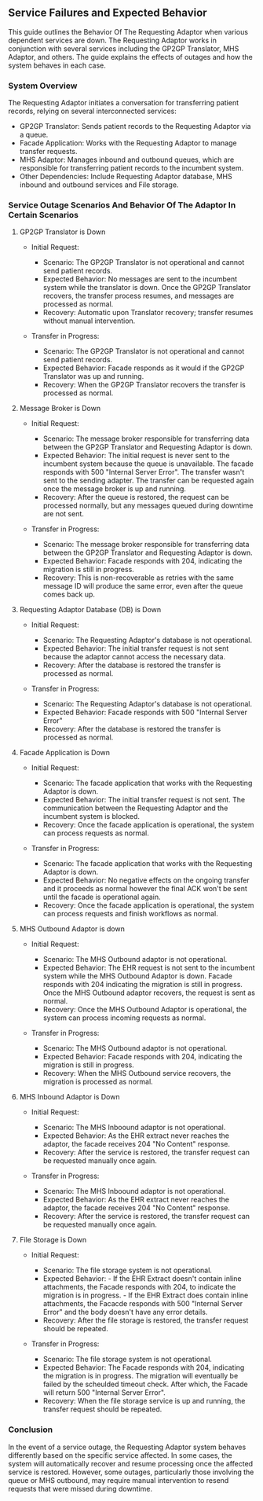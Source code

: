 ## Service Failures and Expected Behavior

This guide outlines the Behavior Of The Requesting Adaptor when various dependent services are down. 
The Requesting Adaptor works in conjunction with several services including the GP2GP Translator, MHS Adaptor, and others. 
The guide explains the effects of outages and how the system behaves in each case.

### System Overview
The Requesting Adaptor initiates a conversation for transferring patient records, relying on several interconnected services:
- GP2GP Translator: Sends patient records to the Requesting Adaptor via a queue.
- Facade Application: Works with the Requesting Adaptor to manage transfer requests.
- MHS Adaptor: Manages inbound and outbound queues, which are responsible for transferring patient records to the incumbent system.
- Other Dependencies: Include Requesting Adaptor database, MHS inbound and outbound services and File storage.

### Service Outage Scenarios And Behavior Of The Adaptor In Certain Scenarios
1. GP2GP Translator is Down
    - Initial Request:
      - Scenario: The GP2GP Translator is not operational and cannot send patient records.
      - Expected Behavior: No messages are sent to the incumbent system while the translator is down. Once the GP2GP Translator recovers, 
           the transfer process resumes, and messages are processed as normal.
      - Recovery: Automatic upon Translator recovery; transfer resumes without manual intervention.
   
    - Transfer in Progress:
      - Scenario: The GP2GP Translator is not operational and cannot send patient records.
      - Expected Behavior: Facade responds as it would if the GP2GP Translator was up and running.
      - Recovery: When the GP2GP Translator recovers the transfer is processed as normal.
      
2. Message Broker is Down
   - Initial Request:
      - Scenario: The message broker responsible for transferring data between the GP2GP Translator and Requesting Adaptor is down.
      - Expected Behavior: The initial request is never sent to the incumbent system because the queue is unavailable.
                           The facade responds with 500 "Internal Server Error". The transfer wasn't sent to the sending adapter.
                           The transfer can be requested again once the message broker is up and running.
      - Recovery: After the queue is restored, the request can be processed normally, but any messages queued during downtime are not sent.
   
   - Transfer in Progress:
      - Scenario: The message broker responsible for transferring data between the GP2GP Translator and Requesting Adaptor is down.
      - Expected Behavior: Facade responds with 204, indicating the migration is still in progress.
      - Recovery: This is non-recoverable as retries with the same message ID will produce the same error, even after the queue comes back up.
     
4. Requesting Adaptor Database (DB) is Down
   - Initial Request:
      - Scenario: The Requesting Adaptor's database is not operational.
      - Expected Behavior: The initial transfer request is not sent because the adaptor cannot access the necessary data.
      - Recovery: After the database is restored the transfer is processed as normal.
     
   - Transfer in Progress:
      - Scenario: The Requesting Adaptor's database is not operational.
      - Expected Behavior: Facade responds with 500 "Internal Server Error"
      - Recovery: After the database is restored the transfer is processed as normal.
     
4. Facade Application is Down
   - Initial Request:
      - Scenario: The facade application that works with the Requesting Adaptor is down.
      - Expected Behavior: The initial transfer request is not sent. The communication between the Requesting Adaptor and the incumbent system is blocked.
      - Recovery: Once the facade application is operational, the system can process requests as normal.
     
   - Transfer in Progress:
      - Scenario: The facade application that works with the Requesting Adaptor is down.
      - Expected Behavior: No negative effects on the ongoing transfer and it proceeds as normal however the final ACK won't be sent until
                            the facade is operational again.
      - Recovery: Once the facade application is operational, the system can process requests and finish workflows as normal.

5. MHS Outbound Adaptor is down
   - Initial Request:
      - Scenario: The MHS Outbound adaptor is not operational.
      - Expected Behavior: The EHR request is not sent to the incumbent system while the MHS Outbound Adaptor is down. 
        Facade responds with 204 indicating the migration is still in progress. Once the MHS Outbound adaptor recovers, the request is sent as normal.
      - Recovery: Once the MHS Outbound Adaptor is operational, the system can process incoming requests as normal.
   
   - Transfer in Progress:
      - Scenario: The MHS Outbound adaptor is not operational.
      - Expected Behavior: Facade responds with 204, indicating the migration is still in progress.
      - Recovery: When the MHS Outbound service recovers, the migration is processed as normal.
     
6. MHS Inbound Adaptor is Down
   - Initial Request:
      - Scenario: The MHS Inboound adaptor is not operational.
      - Expected Behavior: As the EHR extract never reaches the adaptor, the facade receives 204 "No Content" response.
      - Recovery: After the service is restored, the transfer request can be requested manually once again.
     
   - Transfer in Progress:
      - Scenario: The MHS Inboound adaptor is not operational.
      - Expected Behavior: As the EHR extract never reaches the adaptor, the facade receives 204 "No Content" response.
      - Recovery: After the service is restored, the transfer request can be requested manually once again.

7. File Storage is Down
   - Initial Request:
      - Scenario: The file storage system is not operational.
      - Expected Behavior: 
                       - If the EHR Extract doesn't contain inline attachments, the Facade responds with 204, to indicate the migration is in progress.
                       - If the EHR Extract does contain inline attachments, the Facacde responds with 500 "Internal Server Error" 
                         and the body doesn't have any error details.
      - Recovery: After the file storage is restored, the transfer request should be repeated.

   - Transfer in Progress:
      - Scenario: The file storage system is not operational.
      - Expected Behavior: The Facade responds with 204, indicating the migration is in progress.
                           The migration will eventually be failed by the scheulded timeout check. 
                           After which, the Facade will return 500 "Internal Server Error".
      - Recovery: When the file storage service is up and running, the transfer request should be repeated.

### Conclusion
In the event of a service outage, the Requesting Adaptor system behaves differently based on the specific service affected. 
In some cases, the system will automatically recover and resume processing once the affected service is restored. 
However, some outages, particularly those involving the queue or MHS outbound, 
may require manual intervention to resend requests that were missed during downtime.